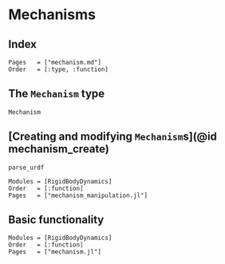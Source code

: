 # Mechanisms

## Index
```@index
Pages   = ["mechanism.md"]
Order   = [:type, :function]
```

## The `Mechanism` type
```@docs
Mechanism
```
## [Creating and modifying `Mechanism`s](@id mechanism_create)
```@docs
parse_urdf
```

```@autodocs
Modules = [RigidBodyDynamics]
Order   = [:function]
Pages   = ["mechanism_manipulation.jl"]
```

## Basic functionality
```@autodocs
Modules = [RigidBodyDynamics]
Order   = [:function]
Pages   = ["mechanism.jl"]
```
